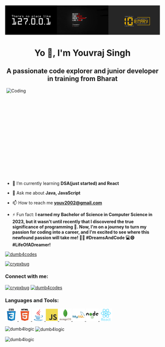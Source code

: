 ![MasterHead](https://github.com/Dumb4Codes/Dumb4Codes/blob/main/wallpaperflare.com_wallpaper%20(1).jpg)
<h1 align="center">Yo 👋, I'm Youvraj Singh</h1>
<h2 align="center">A passionate code explorer and junior developer in training from Bharat</h2>
<img align="right" alt="Coding" Height="300" Width="500" src="https://img.wattpad.com/15b7c31dcc23713ca02151578036889aa7c8b555/68747470733a2f2f73332e616d617a6f6e6177732e636f6d2f776174747061642d6d656469612d736572766963652f53746f7279496d6167652f644e6d4378397837713547584d773d3d2d3139322e313638323834323333336437633764313337333438373834333133362e676966">


- 🌱 I’m currently learning **DSA(just started) and React**

- 💬 Ask me about **Java, JavaScript**

- 📫 How to reach me **youv2002@gmail.com**

- ⚡ Fun fact: **I earned my Bachelor of Science in Computer Science in 2023, but it wasn't until recently that I discovered the true significance of programming 🚀. Now, I'm on a journey to turn my passion for coding into a career, and I'm excited to see where this newfound passion will take me!  🚀😄 #DreamsAndCode 💻😄 #LifeOfADreamer!**


<p align="left"> <a href="https://github.com/ryo-ma/github-profile-trophy"><img src="https://github-profile-trophy.vercel.app/?username=dumb4codes" alt="dumb4codes" /></a> </p>

<p align="left"> <a href="https://twitter.com/crypxbug" target="blank"><img src="https://img.shields.io/twitter/follow/crypxbug?logo=twitter&style=for-the-badge" alt="crypxbug" /></a> </p>


<h3 align="left">Connect with me:</h3>
<p align="left">
<a href="https://twitter.com/crypxbug" target="blank"><img align="center" src="https://raw.githubusercontent.com/rahuldkjain/github-profile-readme-generator/master/src/images/icons/Social/twitter.svg" alt="crypxbug" height="30" width="40" /></a>
<a href="https://www.leetcode.com/dumb4codes" target="blank"><img align="center" src="https://raw.githubusercontent.com/rahuldkjain/github-profile-readme-generator/master/src/images/icons/Social/leet-code.svg" alt="dumb4codes" height="30" width="40" /></a>
</p>

<h3 align="left">Languages and Tools:</h3>
<p align="left"> <a href="https://www.w3schools.com/css/" target="_blank" rel="noreferrer"> <img src="https://raw.githubusercontent.com/devicons/devicon/master/icons/css3/css3-original-wordmark.svg" alt="css3" width="40" height="40"/> </a> <a href="https://www.w3.org/html/" target="_blank" rel="noreferrer"> <img src="https://raw.githubusercontent.com/devicons/devicon/master/icons/html5/html5-original-wordmark.svg" alt="html5" width="40" height="40"/> </a> <a href="https://www.java.com" target="_blank" rel="noreferrer"> <img src="https://raw.githubusercontent.com/devicons/devicon/master/icons/java/java-original.svg" alt="java" width="40" height="40"/> </a> <a href="https://developer.mozilla.org/en-US/docs/Web/JavaScript" target="_blank" rel="noreferrer"> <img src="https://raw.githubusercontent.com/devicons/devicon/master/icons/javascript/javascript-original.svg" alt="javascript" width="40" height="40"/> </a> <a href="https://www.mongodb.com/" target="_blank" rel="noreferrer"> <img src="https://raw.githubusercontent.com/devicons/devicon/master/icons/mongodb/mongodb-original-wordmark.svg" alt="mongodb" width="40" height="40"/> </a> <a href="https://www.mysql.com/" target="_blank" rel="noreferrer"> <img src="https://raw.githubusercontent.com/devicons/devicon/master/icons/mysql/mysql-original-wordmark.svg" alt="mysql" width="40" height="40"/> </a> <a href="https://nodejs.org" target="_blank" rel="noreferrer"> <img src="https://raw.githubusercontent.com/devicons/devicon/master/icons/nodejs/nodejs-original-wordmark.svg" alt="nodejs" width="40" height="40"/> </a> <a href="https://reactjs.org/" target="_blank" rel="noreferrer"> <img src="https://raw.githubusercontent.com/devicons/devicon/master/icons/react/react-original-wordmark.svg" alt="react" width="40" height="40"/> </a> </p>

<p><img align="left" src="https://github-readme-stats.vercel.app/api/top-langs?username=dumb4logic&show_icons=true&locale=en&layout=compact" alt="dumb4logic" /></p>

<p>&nbsp;<img align="center" src="https://github-readme-stats.vercel.app/api?username=dumb4logic&show_icons=true&locale=en" alt="dumb4logic" /></p>

<p><img align="center" src="https://github-readme-streak-stats.herokuapp.com/?user=dumb4logic&" alt="dumb4logic" /></p>

